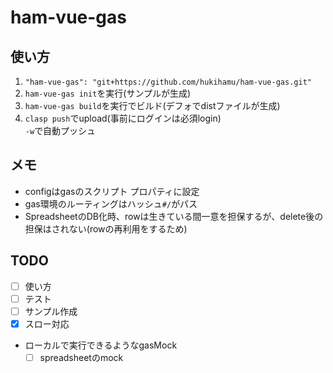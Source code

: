 # ham-vue-gas
## 使い方
1. `"ham-vue-gas": "git+https://github.com/hukihamu/ham-vue-gas.git"`
2. `ham-vue-gas init`を実行(サンプルが生成)
3. `ham-vue-gas build`を実行でビルド(デフォでdistファイルが生成)
4. `clasp push`でupload(事前にログインは必須login)  
`-w`で自動プッシュ

## メモ
- configはgasのスクリプト プロパティに設定
- gas環境のルーティングはハッシュ`#/`がパス
- SpreadsheetのDB化時、rowは生きている間一意を担保するが、delete後の担保はされない(rowの再利用をするため)

## TODO
- [ ] 使い方
- [ ] テスト
- [ ] サンプル作成
- [x] スロー対応 
- ローカルで実行できるようなgasMock
  - [ ] spreadsheetのmock